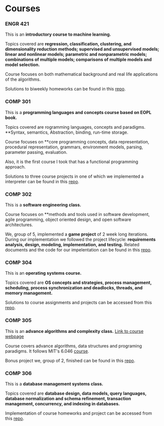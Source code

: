 # Courses

### ENGR 421

  This is an **introductory course to machine learning.**
  
  Topics covered are **regression, classification, clustering, and dimensionality reduction methods; supervised and unsupervised models; linear and nonlinear models; parametric and nonparametric models; combinations of multiple models; comparisons of multiple models and model selection.**
  
  Course focuses on both mathematical background and real life applications of the algorithms. 
  
  Solutions to biweekly homeworks can be found in this [repo](https://github.com/iremddemir/engr421_introduction_to_machine_learning).  

### COMP 301

  This is a **programming languages and concepts course based on EOPL book.** 

  Topics covered are rogramming languages, concepts and paradigms. **Syntax, semantics, Abstraction, binding, run-time storage. 
  
  Course focuses on **core programming concepts, data representation, procedural representation, grammars, environment models, parsing, parameter passing, evaluation. 
  
  Also, it is the first course I took that has a functional programming approach.
  
  Solutions to three course projects in one of which we implemented a interpreter can be found in this [repo](https://github.com/iremddemir/comp301_programming_language_concepts).
  
### COMP 302
  This is a **software engineering class.** 
  
  Course focuses on **methods and tools used in software development, agile programming, object oriented design, and open software architectures.
  
  We, group of 5, implemented a **game project** of 2 week long iterations. During our implementation we followed  the project lifecycle: **requirements analysis, design, modeling, implementation, and testing.**
Related documents and the code for our impelentation can be found in this [repo](https://github.com/iremddemir/comp302_software_engineering).
  
### COMP 304
  This is an **operating systems course.** 
  
  Topics covered are **OS concepts and strategies, process management, scheduling, process synchronization and deadlocks, threads, and memory management.**
  
  Solutions to course assignments and projects can be accessed from this [repo](https://github.com/iremddemir/comp304_operating_systems).

### COMP 305
  This is an **advance algorithms and complexity class.** [Link to course webpage](https://sites.google.com/a/ku.edu.tr/comp305/spring-2022) 
  
  Course covers advance algorithms, data structures and programing paradigms. It follows MIT's 6.046 [course](https://ocw.mit.edu/courses/6-046j-design-and-analysis-of-algorithms-spring-2015/). 
  
  Bonus project we, group of 2, finished can be found in this [repo](https://github.com/BeraDemirhan/Comp305_BonusProject_14).

### COMP 306
  This is a **database management systems class.** 
  
  Topics covered are **database design, data models, query languages, database normalization and schema refinement, transaction management, concurrency, and indexing in databases.**
  
  Implementation of course homeworks and project can be accessed from this [repo](https://github.com/iremddemir/comp306_database_management_systems).
